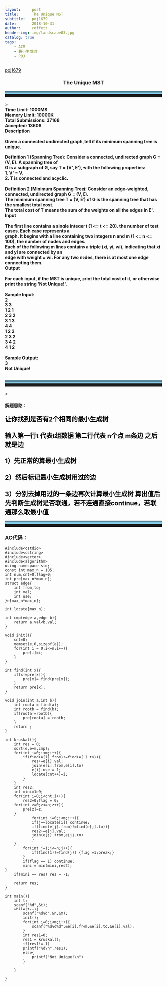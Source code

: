 ```yaml
---
layout:     post
title:      The Unique MST
subtitle:   poj1679
date:       2018-10-31
author:     roffett
header-img: img/landscape03.jpg
catalog: true
tags:
    - ACM
    - 最小生成树
    - POJ
---
```


[poj1679](http://poj.org/problem?id=1679)
<h3 align="center"> The Unique MST</h3>
<hr style="height:10px;border:none;border-top:10px groove skyblue;" />>
<div style="font-weight:bold;">
Time Limit: 1000MS<br>Memory Limit: 10000K<br />
Total Submissions: 37168<br />Accepted: 13606<br />
Description<br>
<br>
Given a connected undirected graph, tell if its minimum spanning tree is unique. <br>
<br>
Definition 1 (Spanning Tree): Consider a connected, undirected graph G = (V, E). A spanning tree of <br>
G is a subgraph of G, say T = (V', E'), with the following properties: <br>
1. V' = V. <br>
2. T is connected and acyclic. <br>
<br>
Definition 2 (Minimum Spanning Tree): Consider an edge-weighted, connected, undirected graph G = (V, E). <br>
The minimum spanning tree T = (V, E') of G is the spanning tree that has the smallest total cost. <br>
The total cost of T means the sum of the weights on all the edges in E'. <br>
Input<br>
<br>
The first line contains a single integer t (1 <= t <= 20), the number of test cases. Each case represents a<br>
 graph. It begins with a line containing two integers n and m (1 <= n <= 100), the number of nodes and edges.<br>
  Each of the following m lines contains a triple (xi, yi, wi), indicating that xi and yi are connected by an <br>
  edge with weight = wi. For any two nodes, there is at most one edge connecting them.<br>
Output<br>
<br />
For each input, if the MST is unique, print the total cost of it, or otherwise print the string 'Not Unique!'.<br>
<br />
Sample Input:<br>
2<br>
3 3<br>
1 2 1<br>
2 3 2<br>
3 1 3<br>
4 4<br>
1 2 2<br>
2 3 2<br>
3 4 2<br>
4 1 2<br>
<br />
Sample Output:<br>
3<br>
Not Unique!<br>
<br></div>
<hr style="height:10px;border:none;border-top:10px groove skyblue;" />>

#### 解题思路：  
<div style = "font-size:20px;font-weight:bold;color:black;">
让你找到是否有2个相同的最小生成树<br>
<br>
输入第一行t  代表t组数据 第二行代表 n个点 m条边 之后就是边<br />

<br>
1）先正常的算最小生成树<br>
<br>
2）然后标记最小生成树用过的边<br>
<br>
3）分别去掉用过的一条边再次计算最小生成树 算出值后先判断生成树是否联通，若不连通直接continue，若联通那么取最小值<br>
</div>
<hr style="height:10px;border:none;border-top:10px groove skyblue;" />

### AC代码：

    #include<cstdio>
    #include<cstring>
    #include<vector>
    #include<algorithm>
    using namespace std;
    const int max_n = 105;
    int n,m,cnt=0,flag=0;
    int pre[max_n*max_n];
    struct edge{
        int from,to;
        int val;
        int use;
    }e[max_n*max_n];

    int locate[max_n];

    int cmp(edge a,edge b){
        return a.val<b.val;
    }

    void init(){
        cnt=0;
        memset(e,0,sizeof(e));
        for(int i = 0;i<=n;i++){
            pre[i]=i;
        }
    }

    int find(int x){
        if(x!=pre[x]){
            pre[x]= find(pre[x]);
        }
        return pre[x];
    }

    void join(int a,int b){
        int roota = find(a);
        int rootb = find(b);
        if(roota!=rootb){
            pre[roota] = rootb;
        }
        return ;
    }

    int kruskal(){
        int res = 0;
        sort(e,e+m,cmp);
        for(int i=0;i<m;i++){
            if(find(e[i].from)!=find(e[i].to)){
                res+=e[i].val;
                join(e[i].from,e[i].to);
                e[i].use = 1;
                locate[cnt++]=i;
            }
        }
        int res2;
        int mini=1e9;
        for(int i=0;i<cnt;i++){
            res2=0;flag = 0;
        for(int z=0;z<=n;z++){
            pre[z]=z;
        }
                for(int j=0;j<m;j++){
                if(j==locate[i]) continue;
                if(find(e[j].from)!=find(e[j].to)){
                res2+=e[j].val;
                join(e[j].from,e[j].to);
                }
        }
            for(int j=1;j<=n;j++){
                if(find(1)!=find(j)) {flag =1;break;}
            }
            if(flag == 1) continue;
            mini = min(mini,res2);
    }
        if(mini == res) res = -1;

        return res;
    }

    int main(){
        int t;
        scanf("%d",&t);
        while(t--){
            scanf("%d%d",&n,&m);
            init();
            for(int i=0;i<m;i++){
                scanf("%d%d%d",&e[i].from,&e[i].to,&e[i].val);
            }
            int res1=0;
            res1 = kruskal();
            if(res1!=-1)
            printf("%d\n",res1);
            else{
                printf("Not Unique!\n");
            }

        }

    }